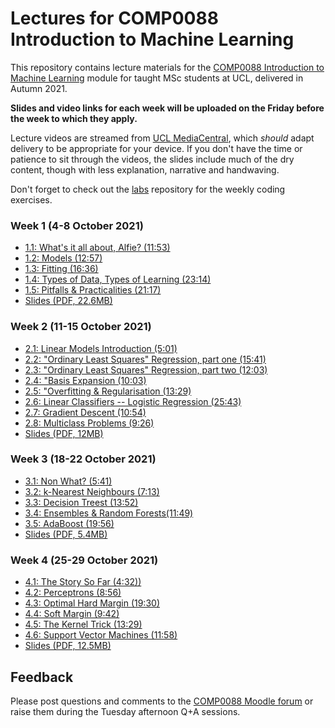 # Lectures for COMP0088 Introduction to Machine Learning

This repository contains lecture materials for the [COMP0088 Introduction to Machine Learning](https://moodle.ucl.ac.uk/course/view.php?id=1442) module for taught MSc students at UCL, delivered in Autumn 2021.

**Slides and video links for each week will be uploaded on the Friday before the week to which they apply.**

Lecture videos are streamed from [UCL MediaCentral](https://mediacentral.ucl.ac.uk), which *should* adapt delivery to be appropriate for your device. If you don't have the time or patience to sit through the videos, the slides include much of the dry content, though with less explanation, narrative and handwaving.

Don't forget to check out the [labs](https://github.com/comp0088/labs) repository for the weekly coding exercises.


### Week 1 (4-8 October 2021)

* [1.1: What's it all about, Alfie? (11:53)](https://mediacentral.ucl.ac.uk/Play/69477)
* [1.2: Models (12:57)](https://mediacentral.ucl.ac.uk/Play/69478)
* [1.3: Fitting (16:36)](https://mediacentral.ucl.ac.uk/Play/69482)
* [1.4: Types of Data, Types of Learning (23:14)](https://mediacentral.ucl.ac.uk/Play/69483)
* [1.5: Pitfalls & Practicalities (21:17)](https://mediacentral.ucl.ac.uk/Play/69485)
* [Slides (PDF, 22.6MB)](1_Introduction.pdf)


### Week 2 (11-15 October 2021)

* [2.1: Linear Models Introduction (5:01)](https://mediacentral.ucl.ac.uk/Play/69486)
* [2.2: "Ordinary Least Squares" Regression, part one (15:41)](https://mediacentral.ucl.ac.uk/Play/69489)
* [2.3: "Ordinary Least Squares" Regression, part two (12:03)](https://mediacentral.ucl.ac.uk/Play/69490)
* [2.4: "Basis Expansion (10:03)](https://mediacentral.ucl.ac.uk/Play/69617)
* [2.5: "Overfitting & Regularisation (13:29)](https://mediacentral.ucl.ac.uk/Play/69621)
* [2.6: Linear Classifiers -- Logistic Regression (25:43)](https://mediacentral.ucl.ac.uk/Play/69622)
* [2.7: Gradient Descent (10:54)](https://mediacentral.ucl.ac.uk/Play/69623)
* [2.8: Multiclass Problems (9:26)](https://mediacentral.ucl.ac.uk/Play/69625)
* [Slides (PDF, 12MB)](2_Linear_Models.pdf)


### Week 3 (18-22 October 2021)

* [3.1: Non What? (5:41)](https://mediacentral.ucl.ac.uk/Play/70497)
* [3.2: k-Nearest Neighbours (7:13)](https://mediacentral.ucl.ac.uk/Play/70499)
* [3.3: Decision Treest (13:52)](https://mediacentral.ucl.ac.uk/Play/70501)
* [3.4: Ensembles & Random Forests(11:49)](https://mediacentral.ucl.ac.uk/Play/70503)
* [3.5: AdaBoost (19:56)](https://mediacentral.ucl.ac.uk/Play/70508)
* [Slides (PDF, 5.4MB)](3_Nonparametric_Models.pdf)


### Week 4 (25-29 October 2021)

* [4.1: The Story So Far (4:32))](https://mediacentral.ucl.ac.uk/Play/73069)
* [4.2: Perceptrons (8:56)](https://mediacentral.ucl.ac.uk/Play/73072)
* [4.3: Optimal Hard Margin (19:30)](https://mediacentral.ucl.ac.uk/Play/73076)
* [4.4: Soft Margin (9:42)](https://mediacentral.ucl.ac.uk/Play/73364)
* [4.5: The Kernel Trick (13:29)](https://mediacentral.ucl.ac.uk/Play/73367)
* [4.6: Support Vector Machines (11:58)](https://mediacentral.ucl.ac.uk/Play/73372)
* [Slides (PDF, 12.5MB)](4_Linear_Models_Revisited.pdf)


## Feedback

Please post questions and comments to the [COMP0088 Moodle forum](https://moodle.ucl.ac.uk/mod/forum/view.php?id=3080410) or raise them during the Tuesday afternoon Q+A sessions.